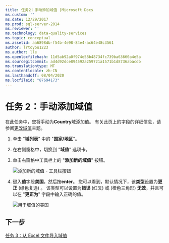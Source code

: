 ```yaml
---
title: 任务2：手动添加域值 |Microsoft Docs
ms.custom: ''
ms.date: 12/29/2017
ms.prod: sql-server-2014
ms.reviewer: ''
ms.technology: data-quality-services
ms.topic: conceptual
ms.assetid: aa6898db-f54b-4e98-84e4-ac64e48c3561
author: lrtoyou1223
ms.author: lle
ms.openlocfilehash: 11d5ab92a0f974e58b48734fc739ba63660a4e5a
ms.sourcegitcommit: ad4d92dce894592a259721a1571b1d8736abacdb
ms.translationtype: MT
ms.contentlocale: zh-CN
ms.lasthandoff: 08/04/2020
ms.locfileid: "87694173"
---
```

# <a name="task-2-adding-domain-values-manually"></a>任务 2：手动添加域值
  在此任务中，您将手动为**Country**域添加值。 有关此页上的字段的详细信息，请参阅[更改域值](https://msdn.microsoft.com/library/hh510408.aspx)主题。  
  
1.  单击 "**域列表**" 中的 "**国家/地区**"。  
  
2.  在右侧窗格中，切换到 "**域值**" 选项卡。  
  
3.  单击右窗格中工具栏上的 "**添加新的域值**" 按钮。  
  
     ![添加新的域值 - 工具栏按钮](../../2014/tutorials/media/et-addingdomainvaluesmanually-01.jpg "添加新的域值 - 工具栏按钮")  
  
4.  键入**值**字段**美国**，然后按**enter**。 您可以看到，默认情况下，该**类型**设置为**更正** (绿色复选) 。 该类型可以设置为**错误** (红叉) 或 (橙色三角形) **无效**，并且可以在 "**更正为**" 字段中输入正确的值。  
  
     ![用于域值的美国](../../2014/tutorials/media/et-addingdomainvaluesmanually-02.jpg "用于域值的美国")  
  
## <a name="next-step"></a>下一步  
 [任务 3：从 Excel 文件导入域值](../../2014/tutorials/task-3-importing-domain-values-from-an-excel-file.md)  
  
  

